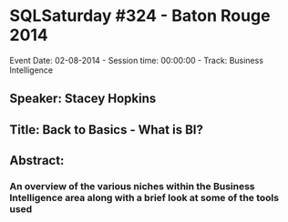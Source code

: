 # SQLSaturday #324 - Baton Rouge 2014
Event Date: 02-08-2014 - Session time: 00:00:00 - Track: Business Intelligence
## Speaker: Stacey Hopkins
## Title: Back to Basics - What is BI?
## Abstract:
### An overview of the various niches within the Business Intelligence area along with a brief look at some of the tools used
